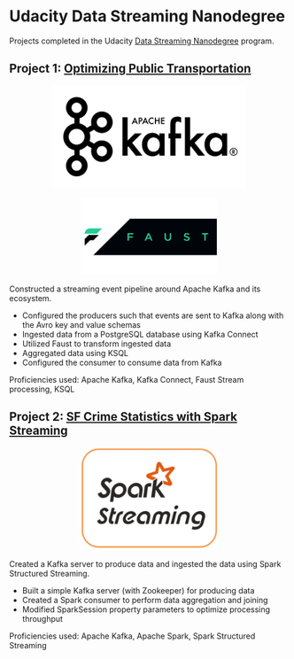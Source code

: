 # Udacity Data Streaming Nanodegree

Projects completed in the Udacity [Data Streaming Nanodegree](https://www.udacity.com/course/data-streaming-nanodegree--nd029) program.

## Project 1: [Optimizing Public Transportation](https://github.com/ggbong734/udacity-data-streaming/tree/master/Project%20-%20Optimizing%20Public%20Transportation)

<p align="center"><img src="Project - Optimizing Public Transportation/images/apache_kafka.png" height= "185"/></p>

<p align="center"><img src="Project - Optimizing Public Transportation/images/faust_logo.jpg" height= "140"/></p>

Constructed a streaming event pipeline around Apache Kafka and its ecosystem.
- Configured the producers such that events are sent to Kafka along with the Avro key and value schemas
- Ingested data from a PostgreSQL database using Kafka Connect
- Utilized Faust to transform ingested data 
- Aggregated data using KSQL 
- Configured the consumer to consume data from Kafka

Proficiencies used: Apache Kafka, Kafka Connect, Faust Stream processing, KSQL

## Project 2: [SF Crime Statistics with Spark Streaming](https://github.com/ggbong734/udacity-data-streaming/tree/master/Project%20-%20SF%20Crime%20Statistics)

<p align="center"><img src="Notes - Spark Streaming\images\spark_streaming.png" height= "185"/></p>

Created a Kafka server to produce data and ingested the data using Spark Structured Streaming.
- Built a simple Kafka server (with Zookeeper) for producing data
- Created a Spark consumer to perform data aggregation and joining
- Modified SparkSession property parameters to optimize processing throughput

Proficiencies used: Apache Kafka, Apache Spark, Spark Structured Streaming